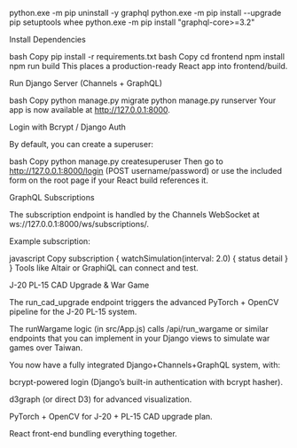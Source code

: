  python.exe -m pip uninstall -y graphql
 python.exe -m pip install --upgrade pip setuptools whee
 python.exe -m pip install "graphql-core>=3.2"



Install Dependencies

bash
Copy
pip install -r requirements.txt
bash
Copy
cd frontend
npm install
npm run build
This places a production-ready React app into frontend/build.

Run Django Server (Channels + GraphQL)

bash
Copy
python manage.py migrate
python manage.py runserver
Your app is now available at http://127.0.0.1:8000.

Login with Bcrypt / Django Auth

By default, you can create a superuser:

bash
Copy
python manage.py createsuperuser
Then go to http://127.0.0.1:8000/login (POST username/password) or use the included form on the root page if your React build references it.

GraphQL Subscriptions

The subscription endpoint is handled by the Channels WebSocket at ws://127.0.0.1:8000/ws/subscriptions/.

Example subscription:

javascript
Copy
subscription {
  watchSimulation(interval: 2.0) {
    status
    detail
  }
}
Tools like Altair or GraphiQL can connect and test.

J-20 PL-15 CAD Upgrade & War Game

The run_cad_upgrade endpoint triggers the advanced PyTorch + OpenCV pipeline for the J-20 PL-15 system.

The runWargame logic (in src/App.js) calls /api/run_wargame or similar endpoints that you can implement in your Django views to simulate war games over Taiwan.

You now have a fully integrated Django+Channels+GraphQL system, with:

bcrypt-powered login (Django’s built-in authentication with bcrypt hasher).

d3graph (or direct D3) for advanced visualization.

PyTorch + OpenCV for J-20 + PL-15 CAD upgrade plan.

React front-end bundling everything together.